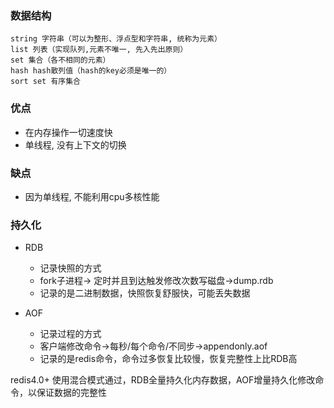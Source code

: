 ### 数据结构

    string 字符串（可以为整形、浮点型和字符串, 统称为元素）
    list 列表（实现队列,元素不唯一, 先入先出原则）
    set 集合（各不相同的元素）
    hash hash散列值（hash的key必须是唯一的）
    sort set 有序集合


### 优点
 - 在内存操作一切速度快
 - 单线程, 没有上下文的切换


### 缺点
 - 因为单线程, 不能利用cpu多核性能
 
 
### 持久化

- RDB 
   - 记录快照的方式
   - fork子进程-> 定时并且到达触发修改次数写磁盘->dump.rdb
   - 记录的是二进制数据，快照恢复舒服快，可能丢失数据
    
- AOF
    - 记录过程的方式
    - 客户端修改命令->每秒/每个命令/不同步->appendonly.aof
    - 记录的是redis命令，命令过多恢复比较慢，恢复完整性上比RDB高
    
redis4.0+ 使用混合模式通过，RDB全量持久化内存数据，AOF增量持久化修改命令，以保证数据的完整性